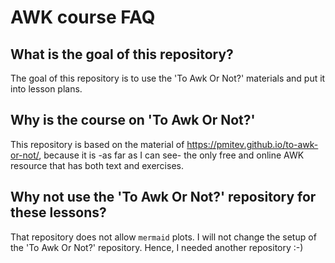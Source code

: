 # AWK course FAQ

## What is the goal of this repository?

The goal of this repository is to use the 'To Awk Or Not?' materials
and put it into lesson plans. 

## Why is the course on 'To Awk Or Not?'

This repository is based on the material of <https://pmitev.github.io/to-awk-or-not/>,
because it is -as far as I can see- the only free and online AWK
resource that has both text and exercises.

## Why not use the 'To Awk Or Not?' repository for these lessons?

That repository does not allow `mermaid` plots.
I will not change the setup of the 'To Awk Or Not?' repository.
Hence, I needed another repository :-) 
